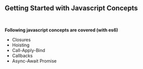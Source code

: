 ## Getting Started with Javascript Concepts

<br />

**Following javascript concepts are covered (with es6)**

- Closures
- Hoisting
- Call-Apply-Bind
- Callbacks
- Async-Await Promise

<br />
